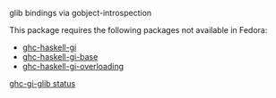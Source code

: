 glib bindings via gobject-introspection

This package requires the following packages not available in Fedora:

* [ghc-haskell-gi](../ghc-haskell-gi)
* [ghc-haskell-gi-base](../ghc-haskell-gi-base)
* [ghc-haskell-gi-overloading](../ghc-haskell-gi-overloading)

[ghc-gi-glib status](https://copr.fedorainfracloud.org/coprs/dshea/bdcs-haskell-deps/package/ghc-gi-glib/status_image/last_build.png)
